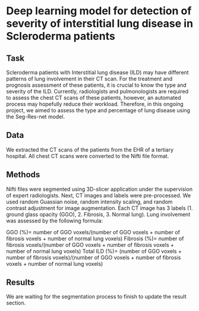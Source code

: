 # Deep learning model for detection of severity of interstitial lung disease in Scleroderma patients

## Task
Scleroderma patients with Interstitial lung disease (ILD) may have different patterns of lung involvement in their CT scan. For the treatment and prognosis assessment of these patients, it is crucial to know the type and severity of the ILD. Currently, radiologists and pulmonologists are required to assess the chest CT scans of these patients, however, an automated process may hopefully reduce their workload. Therefore, in this ongoing project, we aimed to assess the type and percentage of lung disease using the Seg-Res-net model.

## Data
We extracted the CT scans of the patients from the EHR of a tertiary hospital. All chest CT scans were converted to the Nifti file format. 

## Methods

Nifti files were segmented using  3D-slicer application under the supervision of expert radiologists. Next, CT images and labels were pre-processed. We used random Guassian noise, random intensity scaling, and random contrast adjustment for image augmentation. Each CT image has 3 labels (1. ground glass opacity (GGO), 2. Fibrosis, 3. Normal lung). Lung involvement was assessed by the following formula: 

GGO (%)= number of GGO voxels/(number of GGO voxels + number of fibrosis voxels + number of normal lung voxels)
Fibrosis (%)= number of fibrosis voxels/(number of GGO voxels + number of fibrosis voxels + number of normal lung voxels)
Total ILD (%)= (number of GGO voxels + number of fibrosis voxels)/(number of GGO voxels + number of fibrosis voxels + number of normal lung voxels)


## Results

We are waiting for the segmentation process to finish to update the result section.

